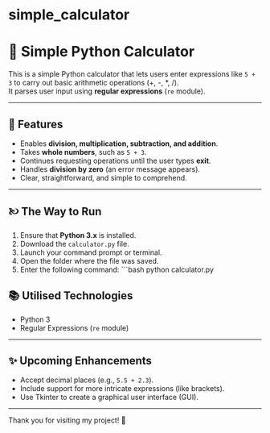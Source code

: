 # simple_calculator

# 🧮 Simple Python Calculator

This is a simple Python calculator that lets users enter expressions like `5 + 3` to carry out basic arithmetic operations (+, -, *, /).  
It parses user input using **regular expressions** (`re` module).

---

## 🚀 Features

- Enables **division, multiplication, subtraction, and addition**.
- Takes **whole numbers**, such as `5 + 3`.
- Continues requesting operations until the user types **exit**.
- Handles **division by zero** (an error message appears).
- Clear, straightforward, and simple to comprehend.

---

## 🙠 The Way to Run

1. Ensure that **Python 3.x** is installed.
2. Download the `calculator.py` file.
3. Launch your command prompt or terminal.
4. Open the folder where the file was saved.
5. Enter the following command: ```bash python calculator.py

## 📚 Utilised Technologies

- Python 3
- Regular Expressions (`re` module)

---

## ✨ Upcoming Enhancements

- Accept decimal places (e.g., `5.5 + 2.3`).
- Include support for more intricate expressions (like brackets).
- Use Tkinter to create a graphical user interface (GUI).

---

Thank you for visiting my project! 🚀


